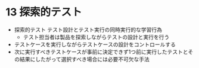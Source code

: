 # 13 探索的テスト

- 探索的テスト テスト設計とテスト実行の同時実行的な学習行為
    - テスト担当者は製品を探索しながらテストの設計と実行を行う
- テストケースを実行しながらテストケースの設計をコントロールする
- 次に実行すべきテストケースが事前に決定できず1つ前に実行したテストとその結果にしたがって選択すべき場合には必要不可欠な手法
